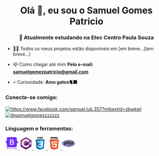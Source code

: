 <h1 align="center">Olá 👋, eu sou o Samuel Gomes Patricio</h1>
<h3 align="center">🎒 Atualmente estudando na Etec Centro Paula Souza</h3>

- 👨‍💻 Todos os meus projetos estão disponíveis em [em breve...](em breve...)

- 📪 Como chegar até mim **Pelo e-mail: samuelgomezpatricio@gmail.com**

- ⚡ Curiosidade: **Amo gatos🐈‍⬛**

<h3 align="left">Conecte-se comigo:</h3>
<p align="left">
<a href="https://fb.com/https://www.facebook.com/samuel.luk.357?mibextid=zbwkwl" target="blank"><img align="center" src="https://raw.githubusercontent.com/rahuldkjain/github-profile-readme-generator/master/src/images/icons/Social/facebook.svg" alt="https://www.facebook.com/samuel.luk.357?mibextid=zbwkwl" height="30" width="40" /></a>
<a href="https://www.instagram.com/samuelgomezzzzzzz/" target="blank"><img align="center" src="https://raw.githubusercontent.com/rahuldkjain/github-profile-readme-generator/master/src/images/icons/Social/instagram.svg" alt="@samuelgomezzzzzzz" height="30" width="40" /></a>
</p>

<h3 align="left">Linguagem e ferramentas:</h3>
<p align="left"> <a href="https://getbootstrap.com" target="_blank" rel="noreferrer"> <img src="https://raw.githubusercontent.com/devicons/devicon/master/icons/bootstrap/bootstrap-plain-wordmark.svg" alt="bootstrap" width="40" height="40"/> </a> <a href="https://www.w3schools.com/cs/" target="_blank" rel="noreferrer"> <img src="https://raw.githubusercontent.com/devicons/devicon/master/icons/csharp/csharp-original.svg" alt="csharp" width="40" height="40"/> </a> <a href="https://www.w3schools.com/css/" target="_blank" rel="noreferrer"> <img src="https://raw.githubusercontent.com/devicons/devicon/master/icons/css3/css3-original-wordmark.svg" alt="css3" width="40" height="40"/> </a> <a href="https://www.w3.org/html/" target="_blank" rel="noreferrer"> <img src="https://raw.githubusercontent.com/devicons/devicon/master/icons/html5/html5-original-wordmark.svg" alt="html5" width="40" height="40"/> <img src="https://raw.githubusercontent.com/devicons/devicon/master/icons/php/php-original.svg" alt="php" width="40" height="40"/>
</a> </p>
